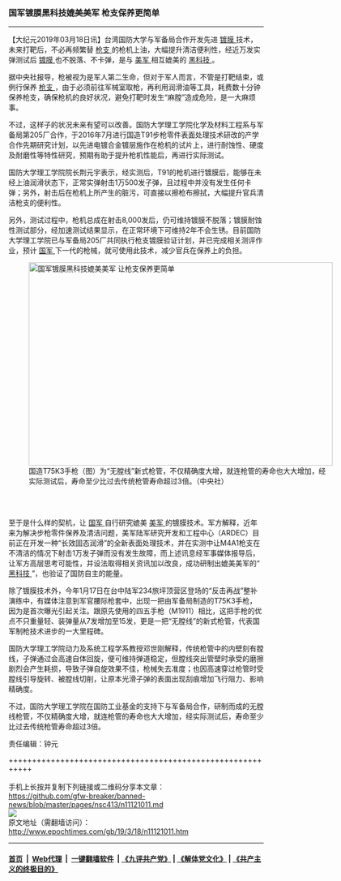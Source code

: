 ### 国军镀膜黑科技媲美美军 枪支保养更简单
------------------------

<p>
 【大纪元2019年03月18日讯】台湾国防大学与军备局合作开发先进
 <a href="http://www.epochtimes.com/gb/tag/%E9%95%80%E8%86%9C.html">
  镀膜
 </a>
 技术，未来打靶后，不必再频繁替
 <a href="http://www.epochtimes.com/gb/tag/%E6%9E%AA%E6%94%AF.html">
  枪支
 </a>
 的枪机上油，大幅提升清洁便利性，经近万发实弹测试后
 <a href="http://www.epochtimes.com/gb/tag/%E9%95%80%E8%86%9C.html">
  镀膜
 </a>
 也不脱落、不卡弹，是与
 <a href="http://www.epochtimes.com/gb/tag/%E7%BE%8E%E5%86%9B.html">
  美军
 </a>
 相互媲美的
 <a href="http://www.epochtimes.com/gb/tag/%E9%BB%91%E7%A7%91%E6%8A%80.html">
  黑科技
 </a>
 。
</p>
<p>
 据中央社报导，枪被视为是军人第二生命，但对于军人而言，不管是打靶结束，或例行保养
 <a href="http://www.epochtimes.com/gb/tag/%E6%9E%AA%E6%94%AF.html">
  枪支
 </a>
 ，由于必须前往军械室取枪，再利用润滑油等工具，耗费数十分钟保养枪支，确保枪机的良好状况，避免打靶时发生“麻膛”造成危险，是一大麻烦事。
</p>
<p>
 不过，这样子的状况未来有望可以改善。国防大学理工学院化学及材料工程系与军备局第205厂合作，于2016年7月进行国造T91步枪零件表面处理技术研改的产学合作先期研究计划，以先进电镀合金镀层施作在枪机的试片上，进行耐蚀性、硬度及耐磨性等特性研究，预期有助于提升枪机性能后，再进行实际测试。
</p>
<p>
 国防大学理工学院院长荆元宇表示，经实测后，T91的枪机进行镀膜后，能够在未经上油润滑状态下，正常实弹射击1万500发子弹，且过程中并没有发生任何卡弹；另外，射击后在枪机上所产生的脏污，可直接以擦枪布擦拭，大幅提升官兵清洁枪支的便利性。
</p>
<p>
 另外，测试过程中，枪机总成在射击8,000发后，仍可维持镀膜不脱落；镀膜耐蚀性测试部分，经加速测试结果显示，在正常环境下可维持2年不会生锈。目前国防大学理工学院已与军备局205厂共同执行枪支镀膜验证计划，并已完成相关测评作业，预计
 <a href="http://www.epochtimes.com/gb/tag/%E5%9B%BD%E5%86%9B.html">
  国军
 </a>
 下一代的枪械，就可使用此技术，减少官兵在保养上的负担。
</p>
<figure class="wp-caption aligncenter" id="attachment_11121576" style="width: 600px">
 <a href="http://i.epochtimes.com/assets/uploads/2019/03/1903180326572378.jpg">
  <img alt="国军镀膜黑科技媲美美军 让枪支保养更简单" class="size-large wp-image-11121576" height="401" src="http://i.epochtimes.com/assets/uploads/2019/03/1903180326572378-600x401.jpg" title="国军镀膜黑科技媲美美军 让枪支保养更简单" width="600"/>
 </a>
 <br/><figcaption class="wp-caption-text">
  国造T75K3手枪（图）为“无膛线”新式枪管，不仅精确度大增，就连枪管的寿命也大大增加，经实际测试后，寿命至少比过去传统枪管寿命超过3倍。（中央社）
 </figcaption><br/>
</figure><br/>
<p>
 至于是什么样的契机，让
 <a href="http://www.epochtimes.com/gb/tag/%E5%9B%BD%E5%86%9B.html">
  国军
 </a>
 自行研究媲美
 <a href="http://www.epochtimes.com/gb/tag/%E7%BE%8E%E5%86%9B.html">
  美军
 </a>
 的镀膜技术。军方解释，近年来为解决步枪零件保养及清洁问题，美军陆军研究开发和工程中心（ARDEC）目前正在开发一种“长效固态润滑”的全新表面处理技术，并在实测中让M4A1枪支在不清洁的情况下射击1万发子弹而没有发生故障，而上述讯息经军事媒体报导后，让军方高层思考可能性，并设法取得相关资讯加以改良，成功研制出媲美美军的“
 <a href="http://www.epochtimes.com/gb/tag/%E9%BB%91%E7%A7%91%E6%8A%80.html">
  黑科技
 </a>
 ”，也验证了国防自主的能量。
</p>
<p>
 除了镀膜技术外，今年1月17日在台中陆军234旅坪顶营区登场的“反击再战”整补演练中，有媒体注意到军官腰际枪套中，出现一把由军备局制造的T75K3手枪，因为是首次曝光引起关注。跟原先使用的四五手枪（M1911）相比，这把手枪的优点不只重量轻、装弹量从7发增加至15发，更是一把“无膛线”的新式枪管，代表国军制枪技术进步的一大里程碑。
</p>
<p>
 国防大学理工学院动力及系统工程学系教授邓世刚解释，传统枪管中的内壁刻有膛线，子弹通过会高速自体回旋，便可维持弹道稳定，但膛线突出管壁时承受的磨擦剧烈会产生耗损，导致子弹自旋效果不佳，枪械失去准度；也因高速穿过枪管时受膛线引导旋转、被膛线切削，让原本光滑子弹的表面出现刮痕增加飞行阻力、影响精确度。
</p>
<p>
 不过，国防大学理工学院在国防工业基金的支持下与军备局合作，研制而成的无膛线枪管，不仅精确度大增，就连枪管的寿命也大大增加，经实际测试后，寿命至少比过去传统枪管寿命超过3倍。
</p>
<p>
 责任编辑：钟元
</p>

+++++++++++++++++++++++++++++++++++++++++++++++++++++++++++<br/><br/>
手机上长按并复制下列链接或二维码分享本文章：<br/>
https://github.com/gfw-breaker/banned-news/blob/master/pages/nsc413/n11121011.md <br/>
<a href='https://github.com/gfw-breaker/banned-news/blob/master/pages/nsc413/n11121011.md'><img src='https://github.com/gfw-breaker/banned-news/blob/master/pages/nsc413/n11121011.md.png'/></a> <br/>
原文地址（需翻墙访问）：http://www.epochtimes.com/gb/19/3/18/n11121011.htm


------------------------
#### [首页](https://github.com/gfw-breaker/banned-news/blob/master/README.md) &nbsp;|&nbsp; [Web代理](https://github.com/labour-camp/helloworld) &nbsp;|&nbsp; [一键翻墙软件](https://github.com/gfw-breaker/nogfw/blob/master/README.md) &nbsp;| [《九评共产党》](https://github.com/gfw-breaker/9ping.md/blob/master/README.md#九评之一评共产党是什么) | [《解体党文化》](https://github.com/gfw-breaker/jtdwh.md/blob/master/README.md) | [《共产主义的终极目的》](https://github.com/gfw-breaker/gczydzjmd.md/blob/master/README.md)

